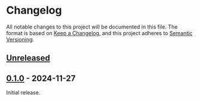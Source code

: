 # Changelog

All notable changes to this project will be documented in this file.
The format is based on [Keep a Changelog](https://keepachangelog.com/en/1.0.0/), and this project adheres to [Semantic Versioning](https://semver.org/spec/v2.0.0.html).

## [Unreleased]

## [0.1.0] - 2024-11-27

Initial release.

[Unreleased]: https://github.com/gadomski/stacrs/compare/v0.1.0...main
[0.1.0]: https://github.com/stac-utils/stac-rs/releases/tag/v0.1.0

<!-- markdownlint-disable-file MD024 -->
